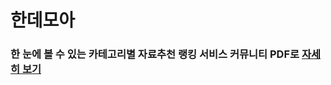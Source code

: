 # 한데모아

### 한 눈에 볼 수 있는 카테고리별 자료추천 랭킹 서비스 커뮤니티 PDF로 [자세히 보기](https://github.com/euntaek419/handemoa_ver2/files/12443687/handemoa.pdf)
